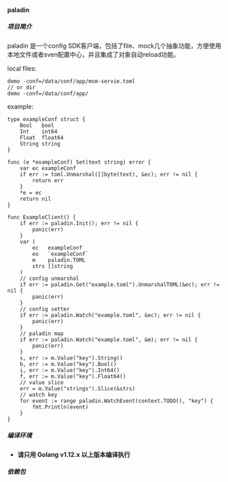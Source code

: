 #### paladin

##### 项目简介

paladin 是一个config SDK客户端，包括了file、mock几个抽象功能，方便使用本地文件或者sven配置中心，并且集成了对象自动reload功能。  


local files:
```
demo -conf=/data/conf/app/msm-servie.toml
// or dir
demo -conf=/data/conf/app/

```
example:
```
type exampleConf struct {
	Bool   bool
	Int    int64
	Float  float64
	String string
}

func (e *exampleConf) Set(text string) error {
	var ec exampleConf
	if err := toml.Unmarshal([]byte(text), &ec); err != nil {
		return err
	}
	*e = ec
	return nil
}

func ExampleClient() {
	if err := paladin.Init(); err != nil {
		panic(err)
	}
	var (
		ec   exampleConf
		eo   `exampleConf`
		m    paladin.TOML
		strs []string
	)
	// config unmarshal
	if err := paladin.Get("example.toml").UnmarshalTOML(&ec); err != nil {
		panic(err)
	}
	// config setter
	if err := paladin.Watch("example.toml", &ec); err != nil {
        panic(err)
    }
	// paladin map
	if err := paladin.Watch("example.toml", &m); err != nil {
        panic(err)
    }
	s, err := m.Value("key").String()
	b, err := m.Value("key").Bool()
	i, err := m.Value("key").Int64()
	f, err := m.Value("key").Float64()
	// value slice
	err = m.Value("strings").Slice(&strs)
	// watch key
	for event := range paladin.WatchEvent(context.TODO(), "key") {
		fmt.Println(event)
	}
}
```

##### 编译环境

- **请只用 Golang v1.12.x 以上版本编译执行**

##### 依赖包
